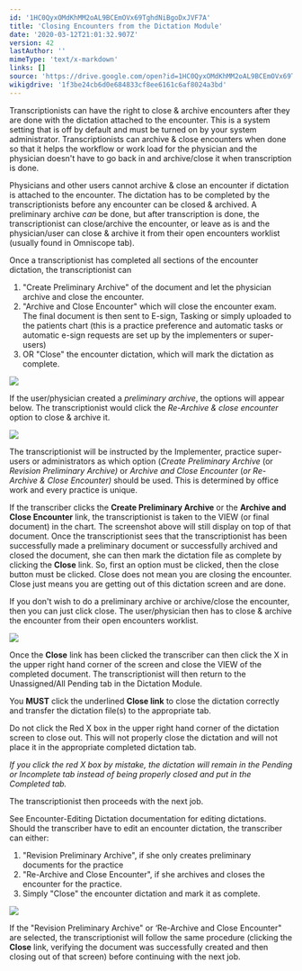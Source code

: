```yaml
---
id: '1HC0QyxOMdKhMM2oAL9BCEmOVx69TghdNiBgoDxJVF7A'
title: 'Closing Encounters from the Dictation Module'
date: '2020-03-12T21:01:32.907Z'
version: 42
lastAuthor: ''
mimeType: 'text/x-markdown'
links: []
source: 'https://drive.google.com/open?id=1HC0QyxOMdKhMM2oAL9BCEmOVx69TghdNiBgoDxJVF7A'
wikigdrive: '1f3be24cb6d0e684833cf8ee6161c6af8024a3bd'
---
```

Transcriptionists can have the right to close & archive encounters after they are done with the dictation attached to the encounter. This is a system setting that is off by default and must be turned on by your system administrator. Transcriptionists can archive & close encounters when done so that it helps the workflow or work load for the physician and the physician doesn't have to go back in and archive/close it when transcription is done.

Physicians and other users cannot archive & close an encounter if dictation is attached to the encounter. The dictation has to be completed by the transcriptionists before any encounter can be closed & archived. A preliminary archive *can* be done, but after transcription is done, the transcriptionist can close/archive the encounter, or leave as is and the physician/user can close & archive it from their open encounters worklist (usually found in Omniscope tab).

Once a transcriptionist has completed all sections of the encounter dictation, the transcriptionist can

1. "Create Preliminary Archive" of the document and let the physician archive and close the encounter.
2. "Archive and Close Encounter" which will close the encounter exam. The final document is then sent to E-sign, Tasking or simply uploaded to the patients chart (this is a practice preference and automatic tasks or automatic e-sign requests are set up by the implementers or super-users)
3. OR "Close" the encounter dictation, which will mark the dictation as complete.

![](../closing-encounters-from-the-dictation-module.assets/16eacd5b5a83e641425617bbe7b1a4b5.png)

If the user/physician created a *preliminary archive*, the options will appear below. The transcriptionist would click the *Re-Archive & close encounter* option to close & archive it.

![](../closing-encounters-from-the-dictation-module.assets/ea76a6966dfadc5546ea2dbb597f090a.png)

The transcriptionist will be instructed by the Implementer, practice super-users or administrators as which option (*Create Preliminary Archive* (or *Revision Preliminary Archive)* or *Archive and Close Encounter* (*or Re-Archive & Close Encounter)* should be used. This is determined by office work and every practice is unique.

If the transcriber clicks the **Create Preliminary Archive** or the **Archive and Close Encounter** link, the transcriptionist is taken to the VIEW (or final document) in the chart. The screenshot above will still display on top of that document. Once the transcriptionist sees that the transcriptionist has been successfully made a preliminary document or successfully archived and closed the document, she can then mark the dictation file as complete by clicking the **Close** link. So, first an option must be clicked, then the close button must be clicked. Close does not mean you are closing the encounter. Close just means you are getting out of this dictation screen and are done.

If you don't wish to do a preliminary archive or archive/close the encounter, then you can just click close. The user/physician then has to close & archive the encounter from their open encounters worklist.

![](../closing-encounters-from-the-dictation-module.assets/2c58aaa7985778e66e16b55cf86251e4.png)

Once the **Close** link has been clicked the transcriber can then click the X in the upper right hand corner of the screen and close the VIEW of the completed document. The transcriptionist will then return to the Unassigned/All Pending tab in the Dictation Module.

You **MUST** click the underlined **Close link** to close the dictation correctly and transfer the dictation file(s) to the appropriate tab.

Do not click the Red X box in the upper right hand corner of the dictation screen to close out. This will not properly close the dictation and will not place it in the appropriate completed dictation tab.

*If you click the red X box by mistake, the dictation will remain in the Pending or Incomplete tab instead of being properly closed and put in the Completed tab.*

The transcriptionist then proceeds with the next job.

See Encounter-Editing Dictation documentation for editing dictations. Should the transcriber have to edit an encounter dictation, the transcriber can either:

1. "Revision Preliminary Archive", if she only creates preliminary documents for the practice
2. "Re-Archive and Close Encounter", if she archives and closes the encounter for the practice.
3. Simply "Close" the encounter dictation and mark it as complete.

![](../closing-encounters-from-the-dictation-module.assets/244b8eed44795f7b503017be7fa4aa7f.png)

If the "Revision Preliminary Archive" or ‘Re-Archive and Close Encounter" are selected, the transcriptionist will follow the same procedure (clicking the **Close** link, verifying the document was successfully created and then closing out of that screen) before continuing with the next job.
